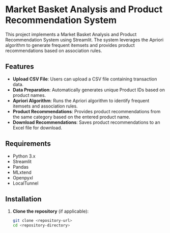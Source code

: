# Market Basket Analysis and Product Recommendation System

This project implements a Market Basket Analysis and Product Recommendation System using Streamlit. The system leverages the Apriori algorithm to generate frequent itemsets and provides product recommendations based on association rules.

## Features

- **Upload CSV File**: Users can upload a CSV file containing transaction data.
- **Data Preparation**: Automatically generates unique Product IDs based on product names.
- **Apriori Algorithm**: Runs the Apriori algorithm to identify frequent itemsets and association rules.
- **Product Recommendations**: Provides product recommendations from the same category based on the entered product name.
- **Download Recommendations**: Saves product recommendations to an Excel file for download.

## Requirements

- Python 3.x
- Streamlit
- Pandas
- MLxtend
- Openpyxl
- LocalTunnel

## Installation

1. **Clone the repository** (if applicable):
   ```bash
   git clone <repository-url>
   cd <repository-directory>


